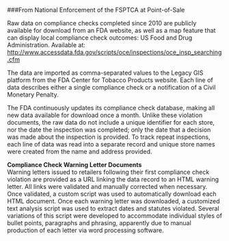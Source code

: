 
###From National Enforcement of the FSPTCA at Point-of-Sale

Raw data on compliance checks completed since 2010 are publicly available for download from an FDA website, as well as a map
feature that can display local compliance check outcomes: US Food and Drug Administration.  Available at: http://www.accessdata.fda.gov/scripts/oce/inspections/oce_insp_searching.cfm

The data are imported as comma-separated values to the Legacy GIS platform from the FDA Center for Tobacco Products website. Each line of data describes either a single compliance check or a notification of a Civil Monetary Penalty.

The FDA continuously updates its compliance check database, making all new data available for download once a month.
Unlike these violation documents, the raw data do not include a unique identifier for each store, nor the date the inspection was completed; only the date that a decision was made about the inspection is provided. To track repeat inspections, each line of data was read into a separate record and unique store names were created from the name and address provided.

**Compliance Check Warning Letter Documents**  
Warning letters issued to retailers following their
first compliance check violation are provided as a
URL linking the data record to an HTML warning
letter. All links were validated and manually corrected
when necessary. Once validated, a custom script
was used to automatically download each HTML
document. Once each warning letter was downloaded,
a customized text analysis script was used
to extract dates and statutes violated. Several variations
of this script were developed to accommodate
individual styles of bullet points, paragraphs and
phrasing, apparently due to manual production of
each letter via word processing software.
